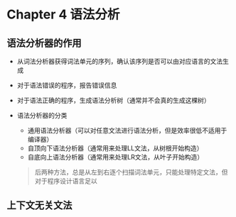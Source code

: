 # Chapter 4 语法分析

## 语法分析器的作用

- 从词法分析器获得词法单元的序列，确认该序列是否可以由对应语言的文法生成

- 对于语法错误的程序，报告错误信息

- 对于语法正确的程序，生成语法分析树（通常并不会真的生成这棵树）

- 语法分析器的分类

  - 通用语法分析器（可以对任意文法进行语法分析，但是效率很低不适用于编译器）
  - 自顶向下语法分析器（通常用来处理LL文法，从树根开始构造）
  - 自底向上语法分析器（通常用来处理LR文法，从叶子开始构造）

  > 后两种方法，总是从左到右逐个扫描词法单元，只能处理特定文法，但对于程序设计语言足以

## 上下文无关文法


